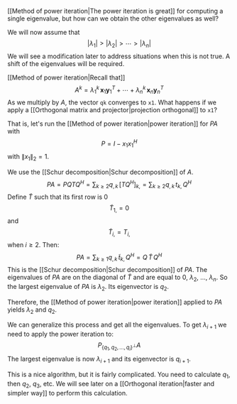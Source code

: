 [[Method of power iteration|The power iteration is great]] for computing a single eigenvalue, but how can we obtain the other eigenvalues as well?

We will now assume that
$$
|\lambda_1| > |\lambda_2| > \cdots > |\lambda_n|
$$
We will see a modification later to address situations when this is not true. A shift of the eigenvalues will be required.

[[Method of power iteration|Recall that]]
$$
A^k = \lambda_1^k \, \boldsymbol x_1 \boldsymbol y_1^T + \cdots + \lambda_n^k \, \boldsymbol x_n \boldsymbol y_n^T
$$
As we multiply by $A$, the vector `qk` converges to `x1`. What happens if we apply a [[Orthogonal matrix and projector|projection orthogonal]] to `x1`?

That is, let's run the [[Method of power iteration|power iteration]] for $PA$ with 
$$
P = I - x_1 x_1^H
$$
with $\|x_1\|_2 = 1$.

We use the [[Schur decomposition|Schur decomposition]] of $A$.
$$
PA = P Q T Q^H = \sum_{k \ge 2} q_{,k} \, [TQ^H]_{k,}
= \sum_{k \ge 2} q_{,k} \, t_{k,} \, Q^H
$$
Define $\tilde{T}$ such that its first row is 0
$$
\tilde{T}_{1,} = 0
$$
and 
$$
\tilde{T}_{i,} = T_{i,}
$$
when $i \ge 2$. Then:
$$
PA = \sum_{k \ge 1} q_{,k} \, \tilde{t}_{k,} \, Q^H = Q \, \tilde{T} \, Q^H
$$
This is the [[Schur decomposition|Schur decomposition]] of $PA$. The eigenvalues of $PA$ are on the diagonal of $\tilde{T}$ and are equal to 0, $\lambda_2$, ..., $\lambda_n$. So the largest eigenvalue of $PA$ is $\lambda_2$. Its eigenvector is $q_2$.

Therefore, the [[Method of power iteration|power iteration]] applied to $PA$ yields $\lambda_2$ and $q_2$.

We can generalize this process and get all the eigenvalues. To get $\lambda_{i+1}$ we need to apply the power iteration to:
$$
P_{ \{q_1,q_2,\dots, q_i\}^\perp } A
$$
The largest eigenvalue is now $\lambda_{i+1}$ and its eigenvector is $q_{i+1}$.

This is a nice algorithm, but it is fairly complicated. You need to calculate $q_1$, then $q_2$, $q_3$, etc. We will see later on a [[Orthogonal iteration|faster and simpler way]] to perform this calculation.